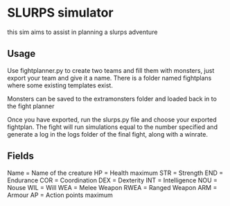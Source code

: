 # SLURPS simulator

this sim aims to assist in planning a slurps adventure

## Usage

Use fightplanner.py to create two teams and fill them with monsters, just export your team and give it a name. There is a folder named fightplans where some existing templates exist.

Monsters can be saved to the extramonsters folder and loaded back in to the fight planner

Once you have exported, run the slurps.py file and choose your exported fightplan. The fight will run simulations equal to the number specified and generate a log in the logs folder of the final fight, along with a winrate.

## Fields

Name = Name of the creature
HP = Health maximum
STR = Strength
END = Endurance
COR = Coordination
DEX = Dexterity
INT = Intelligence
NOU = Nouse
WIL = Will
WEA = Melee Weapon
RWEA = Ranged Weapon
ARM = Armour
AP = Action points maximum

